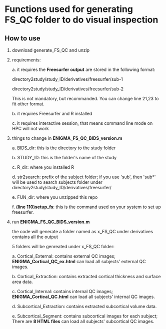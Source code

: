 # Functions used for generating FS_QC folder to do visual inspection

## How to use
1. download generate_FS_QC and unzip

2. requirements:
  
    a. it requires the **Freesurfer output** are stored in the following format:
     
     directory2study/study_ID/derivatives/freesurfer/sub-1
     
     directory2study/study_ID/derivatives/freesurfer/sub-2
     
     This is not mandatory, but recommanded. You can change line 21,23 to fit other format.
  
    b. it requires Freesurfer and R installed
  
    c. it requires interactive session, that means command line mode on HPC will not work


3. things to change in **ENIGMA_FS_QC_BIDS_version.m**
   
     a. BIDS_dir: this is the directory to the study folder
   
     b. STUDY_ID: this is the folder's name of the study
   
     c. R_dir: where you installed R
   
     d. str2search: prefix of the subject folder; if you use 'sub', then 'sub*' will be used to search subjects folder under
                  directory2study/study_ID/derivatives/freesurfer/
   
     e. FUN_dir: where you unzipped this repo
   
     f. **(line 110)setup_fs**: this is the command used on your system to set up freesurfer. 
   
4. run **ENIGMA_FS_QC_BIDS_version.m**
   
   the code will generate a folder named as x_FS_QC under derivatives contains all the output
   
   5 folders will be genreated under x_FS_QC folder:
   
     a. Cortical_External: contains external QC images; **ENIGMA_Cortical_QC_ex.html** can load all subjects' external QC images.
   
     b. Cortical_Extraction: contains extracted cortical thickness and surface area data.
   
     c. Cortical_Internal: contains internal QC images; **ENIGMA_Cortical_QC.html** can load all subjects' internal QC images.
   
     d. Subcortical_Extraction: contains extracted subcortical volume data.
   
     e. Subcortical_Segment: contains subcortical images for each subject; There are **8 HTML files** can load all subjects' subcortical QC images.
   
   
   
   





